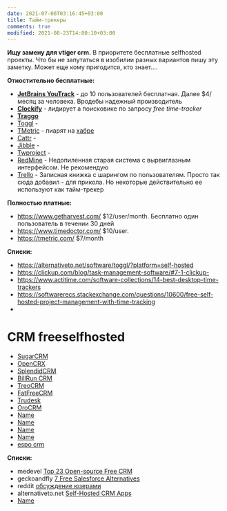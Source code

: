 ```yaml
---
date: 2021-07-06T03:16:45+03:00
title: Тайм-трекеры
comments: true
modified: 2021-08-23T14:00:10+03:00
---
```


**Ищу замену для vtiger crm.**
В приоритете бесплатные selfhosted проекты. Что бы не запутаться в изобилии разных вариантов пишу эту заметку. Может еще кому пригодится, кто знает....

**Отностительно бесплатные:**
- [**JetBrains YouTrack**](https://www.jetbrains.com/youtrack/download/download-thanks.html?platform=zip) - до 10 пользователей бесплатная. Далее $4/месяц за человека. Вродебы надежный производитель
- [**Clockify**](https://clockify.me) - лидирует а поисковике по запросу _free time-tracker_
- **[Traggo](https://traggo.net/install/)**
- [Toggl](https://toggl.com/) - 
- [TMetric](https://tmetric.com/) - пиарят на [хабре](https://habr.com/ru/post/297934/)
- [Cattr](https://cattr.app/) - 
- [Jibble](https://www.jibble.io/pricing) - 
- [Twproject](https://twproject.com/) - 
- [RedMine](#) - Недопиленная старая система с вырвиглазным интерфейсом. Не рекомендую
- [Trello](#) - Записная книжка с шарингом по пользователям. Просто так сюда добавил - для прикола. Но некоторые действительно ее используют как тайм-трекер


**Полностью платные:**
- <https://www.getharvest.com/> $12/user/month. Бесплатно один пользователь в течении 30 дней 
- <https://www.timedoctor.com/> $10/user. 
- <https://tmetric.com/> $7/month

**Списки:**
- <https://alternativeto.net/software/toggl/?platform=self-hosted>
- <https://clickup.com/blog/task-management-software/#7-1-clickup->
- <https://www.actitime.com/software-collections/14-best-desktop-time-trackers>
- <https://softwarerecs.stackexchange.com/questions/10600/free-self-hosted-project-management-with-time-tracking>
- 



# CRM freeselfhosted

- [SugarCRM](https://github.com/salesagility/SuiteCRM)
- [OpenCRX](https://github.com/opencrx)
- [SplendidCRM](https://sourceforge.net/projects/splendidcrm/)
- [BillRun CRM](https://git.bill.run/sdoc/billrun)
- [TreoCRM](https://github.com/treolabs/treocrm)
- [FatFreeCRM](https://github.com/fatfreecrm/fat_free_crm#)
- [Trudesk](https://github.com/polonel/trudesk)
- [OroCRM](#)
- [Name](#)
- [Name](#)
- [Name](#)
- [Name](#)
- [espo crm](https://www.espocrm.com/ru/)

**Списки:**
- medevel [Top 23 Open-source Free CRM](https://medevel.com/23-os-crm/)
- geckoandfly [7 Free Salesforce Alternatives](https://www.geckoandfly.com/27428/salesforce-alternatives/)
- reddit [обсуждение юзерами](https://www.reddit.com/r/selfhosted/comments/9kpeic/crm_self_hosted_open_source/)
- alternativeto.net [Self-Hosted CRM Apps ](https://alternativeto.net/category/business-and-commerce/customer-relationship-manager/?platform=self-hosted)
- [Name](#)


